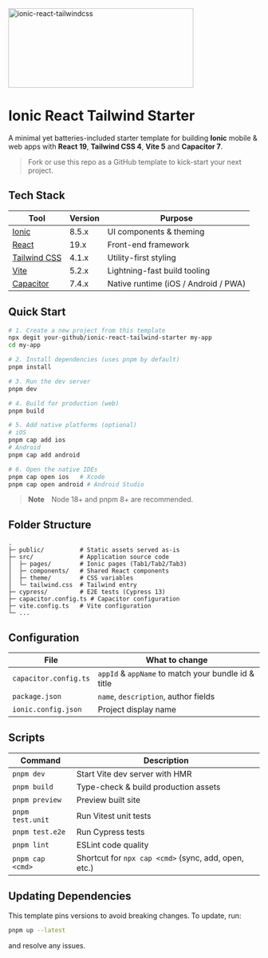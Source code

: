 
<img width="371" height="159" alt="ionic-react-tailwindcss" src="https://github.com/user-attachments/assets/2ec56f29-1b49-4548-bd9e-f550e3a85d89" />

# Ionic React Tailwind Starter

A minimal yet batteries-included starter template for building **Ionic** mobile & web apps with **React 19**, **Tailwind CSS 4**, **Vite 5** and **Capacitor 7**.

> Fork or use this repo as a GitHub template to kick-start your next project.

## Tech Stack

| Tool | Version | Purpose |
| ---- | ------- | ------- |
| [Ionic](https://ionicframework.com/) | 8.5.x | UI components & theming |
| [React](https://react.dev/) | 19.x | Front-end framework |
| [Tailwind CSS](https://tailwindcss.com/) | 4.1.x | Utility-first styling |
| [Vite](https://vitejs.dev/) | 5.2.x | Lightning-fast build tooling |
| [Capacitor](https://capacitorjs.com/) | 7.4.x | Native runtime (iOS / Android / PWA) |

## Quick Start

```bash
# 1. Create a new project from this template
npx degit your-github/ionic-react-tailwind-starter my-app
cd my-app

# 2. Install dependencies (uses pnpm by default)
pnpm install

# 3. Run the dev server
pnpm dev

# 4. Build for production (web)
pnpm build

# 5. Add native platforms (optional)
# iOS
pnpm cap add ios
# Android
pnpm cap add android

# 6. Open the native IDEs
pnpm cap open ios   # Xcode
pnpm cap open android # Android Studio
```

> **Note** Node 18+ and pnpm 8+ are recommended.

## Folder Structure

```
.
├─ public/          # Static assets served as-is
├─ src/             # Application source code
│  ├─ pages/        # Ionic pages (Tab1/Tab2/Tab3)
│  ├─ components/   # Shared React components
│  ├─ theme/        # CSS variables
│  └─ tailwind.css  # Tailwind entry
├─ cypress/         # E2E tests (Cypress 13)
├─ capacitor.config.ts # Capacitor configuration
├─ vite.config.ts   # Vite configuration
└─ ...
```

## Configuration

| File | What to change |
| ---- | -------------- |
| `capacitor.config.ts` | `appId` & `appName` to match your bundle id & title |
| `package.json` | `name`, `description`, author fields |
| `ionic.config.json` | Project display name |

## Scripts

| Command | Description |
| ------- | ----------- |
| `pnpm dev` | Start Vite dev server with HMR |
| `pnpm build` | Type-check & build production assets |
| `pnpm preview` | Preview built site |
| `pnpm test.unit` | Run Vitest unit tests |
| `pnpm test.e2e` | Run Cypress tests |
| `pnpm lint` | ESLint code quality |
| `pnpm cap <cmd>` | Shortcut for `npx cap <cmd>` (sync, add, open, etc.) |

## Updating Dependencies

This template pins versions to avoid breaking changes. To update, run:

```bash
pnpm up --latest
```

and resolve any issues.
